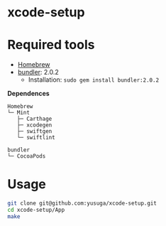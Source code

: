 # xcode-setup

# Required tools

- [Homebrew](https://brew.sh/index_ja)
- [bundler](https://rubygems.org/gems/bundler/versions/1.11.2): 2.0.2
    - Installation: `sudo gem install bundler:2.0.2`

**Dependences**

```
Homebrew
└─ Mint
   ├─ Carthage
   ├─ xcodegen
   ├─ swiftgen
   └─ swiftlint

bundler
└─ CocoaPods
```

# Usage

```sh
git clone git@github.com:yusuga/xcode-setup.git
cd xcode-setup/App
make
```
